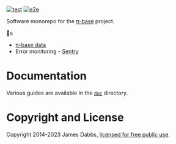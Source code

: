 [![test](https://github.com/pi-base/web/actions/workflows/test.yaml/badge.svg)](https://github.com/pi-base/web/actions/workflows/test.yaml)
[![e2e](https://github.com/pi-base/web/actions/workflows/e2e.yaml/badge.svg)](https://github.com/pi-base/web/actions/workflows/e2e.yaml)

Software monorepo for the [π-base](https://topology.pi-base.org) project.

🔗s

- [π-base data](https://github.com/pi-base/data)
- Error monitoring - [Sentry](https://james-dabbs.sentry.io/projects/pi-base/?project=5251960&statsPeriod=30d)

# Documentation

Various guides are available in the [`doc`](./doc/) directory.

# Copyright and License

Copyright 2014-2023 James Dabbs, [licensed for free public use](./LICENSE.md).
